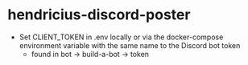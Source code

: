 # hendricius-discord-poster

- Set CLIENT_TOKEN in .env locally or via the docker-compose environment variable with the same name to the Discord bot token
  - found in bot -> build-a-bot -> token
